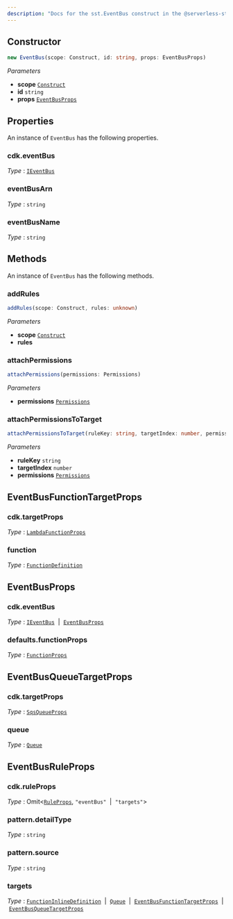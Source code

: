 ```yaml
---
description: "Docs for the sst.EventBus construct in the @serverless-stack/resources package"
---
```



## Constructor
```ts
new EventBus(scope: Construct, id: string, props: EventBusProps)
```
_Parameters_
- __scope__ [`Construct`](https://docs.aws.amazon.com/cdk/api/v2/docs/constructs.Construct.html)
- __id__ `string`
- __props__ [`EventBusProps`](#eventbusprops)
## Properties
An instance of `EventBus` has the following properties.

### cdk.eventBus

_Type_ : [`IEventBus`](https://docs.aws.amazon.com/cdk/api/v2/docs/aws-cdk-lib.IEventBus.html)


### eventBusArn

_Type_ : `string`

### eventBusName

_Type_ : `string`

## Methods
An instance of `EventBus` has the following methods.
### addRules

```ts
addRules(scope: Construct, rules: unknown)
```
_Parameters_
- __scope__ [`Construct`](https://docs.aws.amazon.com/cdk/api/v2/docs/constructs.Construct.html)
- __rules__ 

### attachPermissions

```ts
attachPermissions(permissions: Permissions)
```
_Parameters_
- __permissions__ [`Permissions`](Permissions)
### attachPermissionsToTarget

```ts
attachPermissionsToTarget(ruleKey: string, targetIndex: number, permissions: Permissions)
```
_Parameters_
- __ruleKey__ `string`
- __targetIndex__ `number`
- __permissions__ [`Permissions`](Permissions)
## EventBusFunctionTargetProps

### cdk.targetProps

_Type_ : [`LambdaFunctionProps`](https://docs.aws.amazon.com/cdk/api/v2/docs/aws-cdk-lib.LambdaFunctionProps.html)


### function

_Type_ : [`FunctionDefinition`](FunctionDefinition)

## EventBusProps

### cdk.eventBus

_Type_ : [`IEventBus`](https://docs.aws.amazon.com/cdk/api/v2/docs/aws-cdk-lib.IEventBus.html)&nbsp; | &nbsp;[`EventBusProps`](https://docs.aws.amazon.com/cdk/api/v2/docs/aws-cdk-lib.EventBusProps.html)



### defaults.functionProps

_Type_ : [`FunctionProps`](FunctionProps)





## EventBusQueueTargetProps

### cdk.targetProps

_Type_ : [`SqsQueueProps`](https://docs.aws.amazon.com/cdk/api/v2/docs/aws-cdk-lib.SqsQueueProps.html)


### queue

_Type_ : [`Queue`](Queue)

## EventBusRuleProps

### cdk.ruleProps

_Type_ : Omit<[`RuleProps`](https://docs.aws.amazon.com/cdk/api/v2/docs/aws-cdk-lib.RuleProps.html), `"eventBus"`&nbsp; | &nbsp;`"targets"`>






### pattern.detailType

_Type_ : `string`

### pattern.source

_Type_ : `string`


### targets

_Type_ : [`FunctionInlineDefinition`](FunctionInlineDefinition)&nbsp; | &nbsp;[`Queue`](Queue)&nbsp; | &nbsp;[`EventBusFunctionTargetProps`](#eventbusfunctiontargetprops)&nbsp; | &nbsp;[`EventBusQueueTargetProps`](#eventbusqueuetargetprops)
